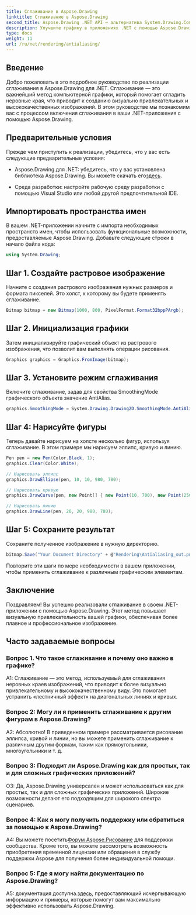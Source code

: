 ```yaml
---
title: Сглаживание в Aspose.Drawing
linktitle: Сглаживание в Aspose.Drawing
second_title: Aspose.Drawing .NET API — альтернатива System.Drawing.Common
description: Улучшите графику в приложениях .NET с помощью Aspose.Drawing. Внедрите сглаживание для плавных краев. Следуйте нашему пошаговому руководству.
type: docs
weight: 11
url: /ru/net/rendering/antialiasing/
---
```

## Введение

Добро пожаловать в это подробное руководство по реализации сглаживания в Aspose.Drawing для .NET. Сглаживание — это важнейший метод компьютерной графики, который помогает сгладить неровные края, что приводит к созданию визуально привлекательных и высококачественных изображений. В этом руководстве мы познакомим вас с процессом включения сглаживания в ваши .NET-приложения с помощью Aspose.Drawing.

## Предварительные условия

Прежде чем приступить к реализации, убедитесь, что у вас есть следующие предварительные условия:

-  Aspose.Drawing для .NET: убедитесь, что у вас установлена библиотека Aspose.Drawing. Вы можете скачать его[здесь](https://releases.aspose.com/drawing/net/).

- Среда разработки: настройте рабочую среду разработки с помощью Visual Studio или любой другой предпочтительной IDE.

## Импортировать пространства имен

В вашем .NET-приложении начните с импорта необходимых пространств имен, чтобы использовать функциональные возможности, предоставляемые Aspose.Drawing. Добавьте следующие строки в начало файла кода:

```csharp
using System.Drawing;
```

## Шаг 1. Создайте растровое изображение

Начните с создания растрового изображения нужных размеров и формата пикселей. Это холст, к которому вы будете применять сглаживание.

```csharp
Bitmap bitmap = new Bitmap(1000, 800, PixelFormat.Format32bppPArgb);
```

## Шаг 2. Инициализация графики

Затем инициализируйте графический объект из растрового изображения, что позволит вам выполнять операции рисования.

```csharp
Graphics graphics = Graphics.FromImage(bitmap);
```

## Шаг 3. Установите режим сглаживания

Включите сглаживание, задав для свойства SmoothingMode графического объекта значение AntiAlias.

```csharp
graphics.SmoothingMode = System.Drawing.Drawing2D.SmoothingMode.AntiAlias;
```

## Шаг 4: Нарисуйте фигуры

Теперь давайте нарисуем на холсте несколько фигур, используя сглаживание. В этом примере мы нарисуем эллипс, кривую и линию.

```csharp
Pen pen = new Pen(Color.Black, 1);
graphics.Clear(Color.White);

// Нарисовать эллипс
graphics.DrawEllipse(pen, 10, 10, 980, 780);

// Нарисовать кривую
graphics.DrawCurve(pen, new Point[] { new Point(10, 700), new Point(250, 500), new Point(500, 10), new Point(750, 500), new Point(990, 700) });

// Нарисовать линию
graphics.DrawLine(pen, 20, 20, 980, 780);
```

## Шаг 5: Сохраните результат

Сохраните полученное изображение в нужную директорию.

```csharp
bitmap.Save("Your Document Directory" + @"Rendering\Antialiasing_out.png");
```

Повторите эти шаги по мере необходимости в вашем приложении, чтобы применить сглаживание к различным графическим элементам.

## Заключение

Поздравляем! Вы успешно реализовали сглаживание в своем .NET-приложении с помощью Aspose.Drawing. Этот метод повышает визуальную привлекательность вашей графики, обеспечивая более плавное и профессиональное изображение.

## Часто задаваемые вопросы

### Вопрос 1. Что такое сглаживание и почему оно важно в графике?

A1: Сглаживание — это метод, используемый для сглаживания неровных краев изображений, что приводит к более визуально привлекательному и высококачественному виду. Это помогает устранить «лестничный эффект» на диагональных линиях и кривых.

### Вопрос 2: Могу ли я применить сглаживание к другим фигурам в Aspose.Drawing?

А2: Абсолютно! В приведенном примере рассматривается рисование эллипса, кривой и линии, но вы можете применить сглаживание к различным другим формам, таким как прямоугольники, многоугольники и т. д.

### Вопрос 3: Подходит ли Aspose.Drawing как для простых, так и для сложных графических приложений?

О3: Да, Aspose.Drawing универсален и может использоваться как для простых, так и для сложных графических приложений. Широкие возможности делают его подходящим для широкого спектра сценариев.

### Вопрос 4: Как я могу получить поддержку или обратиться за помощью к Aspose.Drawing?

 A4: Вы можете посетить[Форум Aspose.Рисование](https://forum.aspose.com/c/diagram/17) для поддержки сообщества. Кроме того, вы можете рассмотреть возможность приобретения временной лицензии или обращения в службу поддержки Aspose для получения более индивидуальной помощи.

### Вопрос 5: Где я могу найти документацию по Aspose.Drawing?

 A5: документация доступна.[здесь](https://reference.aspose.com/drawing/net/), предоставляющий исчерпывающую информацию и примеры, которые помогут вам максимально эффективно использовать Aspose.Drawing.